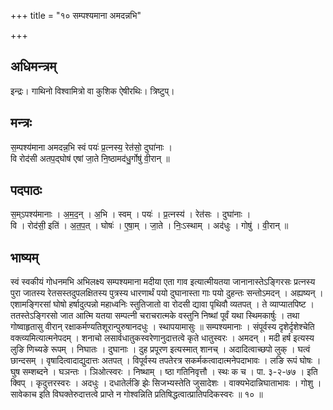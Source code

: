 +++
title = "१० सम्पश्यमाना अमदन्नभि"

+++
## अधिमन्त्रम्
इन्द्रः। गाथिनो विश्वामित्रो वा कुशिक ऐषीरथिः। त्रिष्टुप्।

## मन्त्रः
स॒म्पश्य॑माना अमदन्न॒भि स्वं पयः॑ प्र॒त्नस्य॒ रेत॑सो॒ दुघा॑नाः ।  
वि रोद॑सी अतप॒द्घोष॑ एषां जा॒ते नि॒ष्ठामद॑धु॒र्गोषु॑ वी॒रान् ॥

## पदपाठः
स॒म्ऽपश्य॑मानाः । अ॒म॒द॒न् । अ॒भि । स्वम् । पयः॑ । प्र॒त्नस्य॑ । रेत॑सः । दुघा॑नाः ।  
वि । रोद॑सी॒ इति॑ । अ॒त॒प॒त् । घोषः॑ । ए॒षा॒म् । जा॒ते । निः॒ऽस्थाम् । अद॑धुः । गोषु॑ । वी॒रान् ॥

## भाष्यम्
स्वं स्वकीयं गोधनमभि अभिलक्ष्य सम्पश्यमाना मदीया एता गाव इत्यात्मीयतया जानानास्तेऽङ्गिरसः प्रत्नस्य पुरा जातस्य रेतसस्तदुपलक्षितस्य पुत्रस्य धारणार्थं पयो दुघानास्ता गाः पयो दुहन्तः सन्तोऽमदन् । अह्यष्यन् । एशामङ्गिरसां घोषो हर्षादुत्पन्नो महाध्वनिः स्तुतिजातो वा रोदसी द्यावा पृथिवौ व्यतपत् । ते व्याप्यातपिष्ट । ततस्तेऽङ्गिरसो जात आत्मि यतया सम्पत्नी चराचरात्मके वस्तुनि निष्थां पूर्वं यथा स्थिमकार्षुः । तथा गोष्वाहृतासु वीरान् रक्षाकर्मण्यतिशूरान्पुरुषानदधुः । स्थापयामासुः ॥ सम्पश्यमानाः । संपूर्वस्य दृशेर्दृशेश्चेति वक्त्व्यमित्यात्मनेपदम् । शनाचो लसार्वधातुकस्वरेणानुदात्तत्वे कृते धातुस्वरः । अमदन् । मदी हर्ष इत्यस्य लुङि णिच्यङे रूपम् । निघातः । दुघानाः । दुह प्रपूरण इत्यस्मात् शानच् । अदादित्वाच्छपो लुक् । घत्वं छान्दसम् । वृषादित्वादाद्युदात्तः अतपत् । विपूर्वस्य तपतेरत्र सकर्मकत्वादात्मनेपदाभावः । लङि रूपं घोषः । घुष सम्शब्दने । घञन्तः । ञिओत्स्वरः । निष्थाम् । ष्ठा गतिनिवृत्तौ । स्थः क च । पा. ३-२-७७ । इति क्विप् । कृदुत्तरस्वरः । अदधुः । दधातेर्लङि झेः सिजभ्यस्तेति जुसादेशः । वाक्यभेदान्निघाताभावः । गोशु । सावेकाच इति विघक्तेरुदात्तत्वे प्राप्ते न गोश्वन्निति प्रतिषिद्धत्वात्प्रातिपदिकस्वरः ॥ १० ॥